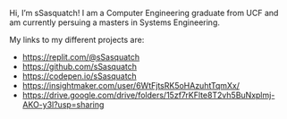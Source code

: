 Hi, I’m sSasquatch! I am a Computer Engineering graduate from UCF and am currently persuing a masters in Systems Engineering.

My links to my different projects are:
- https://replit.com/@sSasquatch
- https://github.com/sSasquatch
- https://codepen.io/sSasquatch
- https://insightmaker.com/user/6WtFjtsRK5oHAzuhtTqmXx/
- https://drive.google.com/drive/folders/15zf7rKFlte8T2vh5BuNxplmj-AKO-y3l?usp=sharing

<!---
sSasquatch/sSasquatch is a ✨ special ✨ repository because its `README.md` (this file) appears on your GitHub profile.
You can click the Preview link to take a look at your changes.
--->
